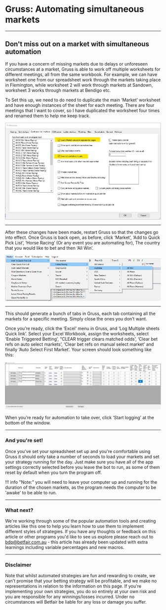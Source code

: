 # Gruss: Automating simultaneous markets

---
## Don't miss out on a market with simultaneous automation

If you have a concern of missing markets due to delays or unforeseen circumstances at a market, Gruss is able to work off multiple worksheets for different meetings, all from the same workbook. 
For example, we can have worksheet one from our spreadsheet work through the markets taking place in Flemington, while worksheet 2 will work through markets at Sandown, worksheet 3 works through markets at Bendigo etc. 

To Set this up, we need to do need to duplicate the main ‘Market’ worksheet and have enough instances of the sheet for each meeting. There are four meetings that I want to cover, so I have duplicated the worksheet four times and renamed them to help me keep track. 

![Automating simultaneous markets](./img/GrussSimultaneousMarketsExcel1.jpg)
 
---

After these changes have been made, restart Gruss so that the changes go into effect. Once Gruss is back open, as before, click ‘Market’, ‘Add to Quick Pick List’, ‘Horse Racing’ (Or any event you are automating for), The country that you would like to bet and then ‘All Win’. 


![Automating simultaneous markets](./img/GrussSimultaneousMarkets2.png)

---

This should generate a bunch of tabs in Gruss, each tab containing all the markets for a specific meeting. Simply close the ones you don’t want. 

Once you’re ready, click the ‘Excel’ menu in Gruss, and ‘Log Multiple sheets Quick link’. Select your Excel Workbook, assign the worksheets, select ‘Enable Triggered Betting’, “CLEAR trigger clears matched odds’, ‘Clear bet refs on auto select markets’, ‘Clear bet refs on manual select market’ and finally ‘Auto Select First Market’. Your screen should look something like this:

![Automating simultaneous markets](./img/GrussSimultaneousMarkets3.jpg)


When you’re ready for automation to take over, click ‘Start logging’ at the bottom of the window. 


---
### And you're set!

Once you've set your spreadsheet set up and you're comfortable using Gruss it should only take a number of seconds to load your markets and set your strategy running for the day. Just make sure you have all of the app settings correctly selected before you leave the bot to run, as some of them reset by default when you turn the program off.

!!! info "Note:" 
    you will need to leave your computer up and running for the duration of the chosen markets, as the program needs the computer to be 'awake' to be able to run.
    
---
### What next? 

We're working through some of the popular automation tools and creating articles like this one to help you learn how to use them to implement different styles of strategies. If you have any thoughts or feedback on this article or other programs you'd like to see us explore please reach out to bdp@betfair.com.au - this article has already been updated with extra learnings including variable percentages and new macros.

---
### Disclaimer

Note that whilst automated strategies are fun and rewarding to create, we can't promise that your betting strategy will be profitable, and we make no representations in relation to the information on this page. If you're implementing your own strategies, you do so entirely at your own risk and you are responsible for any winnings/losses incurred.  Under no circumstances will Betfair be liable for any loss or damage you suffer.